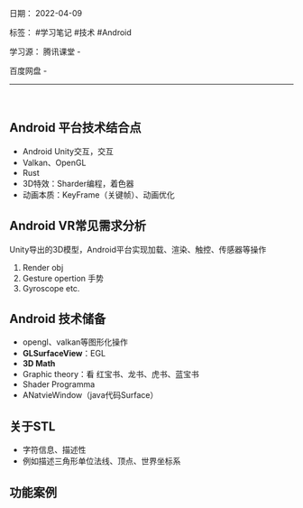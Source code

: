 日期： 2022-04-09

标签： #学习笔记 #技术  #Android 

学习源： 
腾讯课堂 - 

百度网盘 - 

---
<br>

## Android 平台技术结合点
- Android Unity交互，交互
- Valkan、OpenGL
- Rust
- 3D特效：Sharder编程，着色器
- 动画本质：KeyFrame（关键帧）、动画优化


## Android VR常见需求分析
Unity导出的3D模型，Android平台实现加载、渲染、触控、传感器等操作
1. Render obj
2. Gesture opertion 手势
3. Gyroscope etc.


## Android 技术储备
- opengl、valkan等图形化操作
- **GLSurfaceView**：EGL
- **3D Math**
- Graphic theory：看 红宝书、龙书、虎书、蓝宝书
- Shader Programma
- ANatvieWindow（java代码Surface）


## 关于STL
- 字符信息、描述性
- 例如描述三角形单位法线、顶点、世界坐标系


## 功能案例
